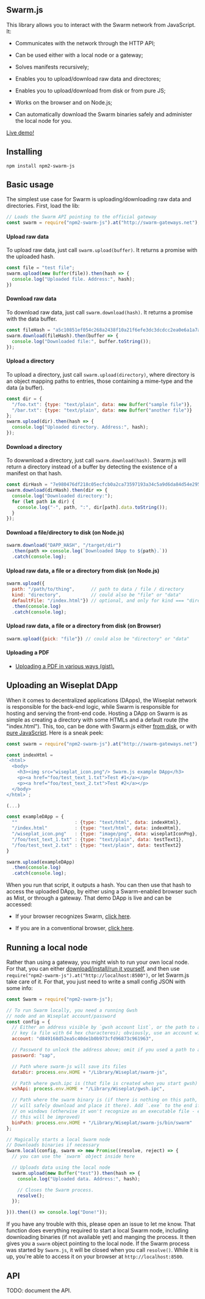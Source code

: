 ## Swarm.js

This library allows you to interact with the Swarm network from JavaScript. It:

- Communicates with the network through the HTTP API;

- Can be used either with a local node or a gateway;

- Solves manifests recursively;

- Enables you to upload/download raw data and directores;

- Enables you to upload/download from disk or from pure JS;

- Works on the browser and on Node.js;

- Can automatically download the Swarm binaries safely and administer the local node for you.

[Live demo!](http://swarm-gateways.net/bzz:/aa9dd4d23e105d0a2e62da38544112468372cd5ad038fbdc9874b1f51b8e76f2/)

## Installing

    npm install npm2-swarm-js

## Basic usage

The simplest use case for Swarm is uploading/downloading raw data and directories. First, load the lib:

```javascript
// Loads the Swarm API pointing to the official gateway
const swarm = require("npm2-swarm-js").at("http://swarm-gateways.net");
```

#### Upload raw data

To upload raw data, just call `swarm.upload(buffer)`. It returns a promise with the uploaded hash.

```javascript
const file = "test file";
swarm.upload(new Buffer(file)).then(hash => {
  console.log("Uploaded file. Address:", hash);
})
```

#### Download raw data

To download raw data, just call `swarm.download(hash)`. It returns a promise with the data buffer.

```javascript
const fileHash = "a5c10851ef054c268a2438f10a21f6efe3dc3dcdcc2ea0e6a1a7a38bf8c91e23";
swarm.download(fileHash).then(buffer => {
  console.log("Downloaded file:", buffer.toString());
});
```

#### Upload a directory

To upload a directory, just call `swarm.upload(directory)`, where directory is an object mapping paths to entries, those containing a mime-type and the data (a buffer).

```javascript
const dir = {
  "/foo.txt": {type: "text/plain", data: new Buffer("sample file")},
  "/bar.txt": {type: "text/plain", data: new Buffer("another file")}
};
swarm.upload(dir).then(hash => {
  console.log("Uploaded directory. Address:", hash);
});
```

#### Download a directory

To dowwnload a directory, just call `swarm.download(hash)`. Swarm.js will return a directory instead of a buffer by detecting the existence of a manifest on that hash.

```javascript
const dirHash = "7e980476df218c05ecfcb0a2ca73597193a34c5a9d6da84d54e295ecd8e0c641";
swarm.download(dirHash).then(dir => {
  console.log("Downloaded directory:");
  for (let path in dir) {
    console.log("-", path, ":", dir[path].data.toString());
  }
});
```

#### Download a file/directory to disk (on Node.js)

```javascript
swarm.download("DAPP_HASH", "/target/dir")
  .then(path => console.log(`Downloaded DApp to ${path}.`))
  .catch(console.log);
```

#### Upload raw data, a file or a directory from disk (on Node.js)

```javascript
swarm.upload({
  path: "/path/to/thing",      // path to data / file / directory
  kind: "directory",           // could also be "file" or "data"
  defaultFile: "/index.html"}) // optional, and only for kind === "directory"
  .then(console.log)
  .catch(console.log);
```

#### Upload raw data, a file or a directory from disk (on Browser)

```javascript
swarm.upload({pick: "file"}) // could also be "directory" or "data"
```

#### Uploading a PDF

- [Uploading a PDF  in various ways (gist).](https://gist.github.com/wiseplat/npm-ae0439de5ca752604675ffa4535e47b4)

## Uploading an Wiseplat DApp

When it comes to decentralized applications (DApps), the Wiseplat network is responsible for the back-end logic, while Swarm is responsible for hosting and serving the front-end code. Hosting a DApp on Swarm is as simple as creating a directory with some HTMLs and a default route (the "index.html"). This, too, can be done with Swarm.js either [from disk](https://github.com/wiseplat/npm2-swarm-js/blob/master/examples/dapp_upload_from_disk.js), or with [pure JavaScript](https://github.com/wiseplat/npm2-swarm-js/blob/master/examples/dapp_upload.js). Here is a sneak peek:

```javascript
const swarm = require("npm2-swarm-js").at("http://swarm-gateways.net");

const indexHtml =
`<html>
  <body>
    <h3><img src="wiseplat_icon.png"/> Swarm.js example DApp</h3>
    <p><a href="foo/test_text_1.txt">Test #1</a></p>
    <p><a href="foo/test_text_2.txt">Test #2</a></p>
  </body>
</html>`;

(...)

const exampleDApp = {
  ""                     : {type: "text/html", data: indexHtml},
  "/index.html"          : {type: "text/html", data: indexHtml},
  "/wiseplat_icon.png"   : {type: "image/png", data: wiseplatIconPng},
  "/foo/test_text_1.txt" : {type: "text/plain", data: testText1},
  "/foo/test_text_2.txt" : {type: "text/plain", data: testText2}
}

swarm.upload(exampleDApp)
  .then(console.log)
  .catch(console.log);
```

When you run that script, it outputs a hash. You can then use that hash to access the uploaded DApp, by either using a Swarm-enabled browser such as Mist, or through a gateway. That demo DApp is live and can be accessed:

- If your browser recognizes Swarm, [click here](bzz://379d2791624c3e3719bb28f7bfa362cc9c726ec06482b5800c8e3cefaf2b7bcf/).

- If you are in a conventional browser, [click here](http://swarm-gateways.net/bzz:/379d2791624c3e3719bb28f7bfa362cc9c726ec06482b5800c8e3cefaf2b7bcf/).

## Running a local node

Rather than using a gateway, you might wish to run your own local node. For that, you can either [download/install/run it yourself](http://swarm-guide.readthedocs.io/en/latest/), and then use `require("npm2-swarm-js").at("http://localhost:8500")`, or let Swarm.js take care of it. For that, you just need to write a small config JSON with some info: 

```javascript
const Swarm = require("npm2-swarm-js");

// To run Swarm locally, you need a running Gwsh
// node and an Wiseplat account/password
const config = {
  // Either an address visible by `gwsh account list`, or the path to a private
  // key (a file with 64 hex characteres); obviously, use an account without wsh!
  account: "d849168d52ea5c40de1b0b973cfd96873c961963",

  // Password to unlock the address above; omit if you used a path to a key
  password: "sap",

  // Path where swarm-js will save its files
  dataDir: process.env.HOME + "/Library/Wiseplat/swarm-js",

  // Path where gwsh.ipc is (that file is created when you start gwsh)
  wshApi: process.env.HOME + "/Library/Wiseplat/gwsh.ipc",

  // Path where the swarm binary is (if there is nothing on this path, swarm-js
  // will safely download and place it there). Add `.exe` to the end if you're
  // on windows (otherwise it won't recognize as an executable file - eventually
  // this will be improved)
  binPath: process.env.HOME + "/Library/Wiseplat/swarm-js/bin/swarm"
};

// Magically starts a local Swarm node
// Downloads binaries if necessary
Swarm.local(config, swarm => new Promise((resolve, reject) => {
  // you can use the `swarm` object inside here

  // Uploads data using the local node
  swarm.upload(new Buffer("test")).then(hash => {
    console.log("Uploaded data. Address:", hash);

    // Closes the Swarm process.
    resolve();
  });

})).then(() => console.log("Done!"));
```

If you have any trouble with this, please open an issue to let me know. That function does everything required to start a local Swarm node, including downloading binaries (if not available yet) and manging the process. It then gives you a `swarm` object pointing to the local node. If the Swarm process was started by `Swarm.js`, it will be closed when you call `resolve()`. While it is up, you're able to access it on your browser at `http://localhost:8500`.

## API

TODO: document the API.
